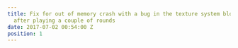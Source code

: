 ```yaml
---
title: Fix for out of memory crash with a bug in the texture system bloating out textures
  after playing a couple of rounds
date: 2017-07-02 00:54:00 Z
position: 1
---
```


